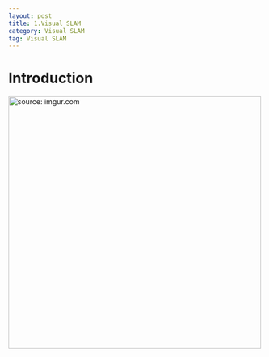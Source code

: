 ```yaml
---
layout: post
title: 1.Visual SLAM
category: Visual SLAM
tag: Visual SLAM
---
```


# Introduction

<a href="https://postimg.cc/xNTP7Gth"><img src="https://i.postimg.cc/MH1rndR6/Capture.jpg" width="500px" title="source: imgur.com" /><a>
